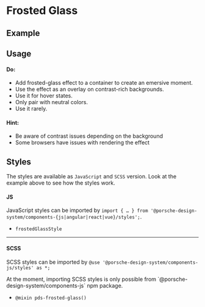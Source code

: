 # Frosted Glass

<TableOfContents></TableOfContents>

## Example

<Playground :frameworkMarkup="codeExample" :externalStackBlitzDependencies="['styled-components']">
  <ExampleStylesFrostedGlass />
</Playground>

## Usage

#### Do:

- Add frosted-glass effect to a container to create an emersive moment.
- Use the effect as an overlay on contrast-rich backgrounds.
- Use it for hover states.
- Only pair with neutral colors.
- Use it rarely.

#### Hint:

- Be aware of contrast issues depending on the background
- Some browsers have issues with rendering the effect

## Styles

The styles are available as `JavaScript` and `SCSS` version. Look at the example above to see how the styles work.

#### JS

JavaScript styles can be imported by
`import { … } from '@porsche-design-system/components-{js|angular|react|vue}/styles';`.

- `frostedGlassStyle`

---

#### SCSS

SCSS styles can be imported by `@use '@porsche-design-system/components-js/styles' as *;`

<p-inline-notification heading="Important note" state="warning" dismiss-button="false">
 At the moment, importing SCSS styles is only possible from `@porsche-design-system/components-js` npm package.
</p-inline-notification>

- `@mixin pds-frosted-glass()`

<script lang="ts">
import Vue from 'vue';
import Component from 'vue-class-component';
import { getStylesFrostedGlassCodeSamples } from '@porsche-design-system/shared';
import { adjustSelectedFramework } from '@/utils';
import ExampleStylesFrostedGlass from '@/pages/patterns/styles/example-frosted-glass.vue';

@Component({
  components: {
    ExampleStylesFrostedGlass
  },
})
export default class Code extends Vue {
  codeExample = getStylesFrostedGlassCodeSamples();

  public mounted(): void {
    adjustSelectedFramework(this.codeExample);
  }
}
</script>
